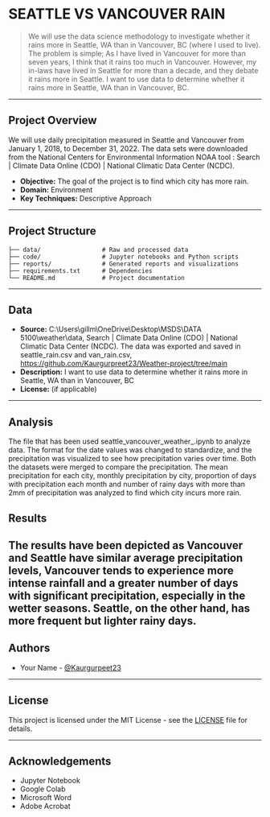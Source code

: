 # SEATTLE VS VANCOUVER RAIN

> We will use the data science methodology to investigate whether it rains more in Seattle, WA than in Vancouver, BC (where I used to live). The problem is simple; As I have lived in Vancouver for more than seven years, I think that it rains too much in Vancouver. However, my in-laws have lived in Seattle for more than a decade, and they debate it rains more in Seattle.  I want to use data to determine whether it rains more in Seattle, WA than in Vancouver, BC.

---

## Project Overview

We will use daily precipitation measured in Seattle and Vancouver from January 1, 2018, to December 31, 2022. The data sets were downloaded from the National Centers for Environmental Information NOAA tool : Search | Climate Data Online (CDO) | National Climatic Data Center (NCDC). 

- **Objective:** The goal of the project is to find which city has more rain.
- **Domain:** Environment
- **Key Techniques:** Descriptive Approach

---

## Project Structure

```
├── data/                 # Raw and processed data
├── code/                 # Jupyter notebooks and Python scripts
├── reports/              # Generated reports and visualizations
├── requirements.txt      # Dependencies
└── README.md             # Project documentation
```

---

## Data

- **Source:** C:\Users\gillm\OneDrive\Desktop\MSDS\DATA 5100\weather\data,
Search | Climate Data Online (CDO) | National Climatic Data Center (NCDC). The data was exported and saved in seattle_rain.csv and van_rain.csv, https://github.com/Kaurgurpreet23/Weather-project/tree/main
- **Description:**  I want to use data to determine whether it rains more in Seattle, WA than in Vancouver, BC
- **License:** (if applicable)

---

## Analysis

The file that has been used seattle_vancouver_weather_.ipynb to analyze data. The format for the date values was changed to standardize, and the precipitation was visualized to see how precipitation varies over time. Both the datasets were merged to compare the precipitation. The mean precipitation for each city, monthly precipitation by city, proportion of days with precipitation each month and number of rainy days with more than 2mm of precipitation was analyzed to find which city incurs more rain.

## Results

The results have been depicted as Vancouver and Seattle have similar average precipitation levels, Vancouver tends to experience more intense rainfall and a greater number of days with significant precipitation, especially in the wetter seasons. Seattle, on the other hand, has more frequent but lighter rainy days. 
---

## Authors

- Your Name - [@Kaurgurpeet23](https://github.com/Kaurgurpreet23)
---

## License

This project is licensed under the MIT License - see the [LICENSE](LICENSE) file for details.

---

## Acknowledgements

- Jupyter Notebook 
- Google Colab
- Microsoft Word
- Adobe Acrobat
